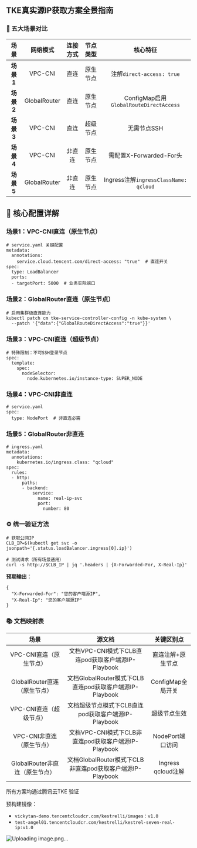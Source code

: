 

## TKE真实源IP获取方案全景指南

### 🧩 五大场景对比


|**场景**|**网络模式**|**连接方式**|**节点类型**|**核心特征**|
|:-:|:-:|:-:|:-:|:-:|
|**场景1**|VPC-CNI|直连|原生节点|注解`direct-access: true`|
|**场景2**|GlobalRouter|直连|原生节点|ConfigMap启用`GlobalRouteDirectAccess`|
|**场景3**|VPC-CNI|直连|超级节点|无需节点SSH|
|**场景4**|VPC-CNI|非直连|原生节点|需配置X-Forwarded-For头|
|**场景5**|GlobalRouter|非直连|原生节点|Ingress注解`ingressClassName: qcloud`|

## 🔧 核心配置详解

### 场景1：VPC-CNI直连（原生节点）
```
# service.yaml 关键配置
metadata:
  annotations:
    service.cloud.tencent.com/direct-access: "true"  # 直连开关
spec:
  type: LoadBalancer
  ports:
  - targetPort: 5000  # 业务实际端口
```

### 场景2：GlobalRouter直连（原生节点）

```
# 启用集群级直连能力
kubectl patch cm tke-service-controller-config -n kube-system \
  --patch '{"data":{"GlobalRouteDirectAccess":"true"}}'
```

### 场景3：VPC-CNI直连（超级节点）

```
# 特殊限制：不可SSH登录节点
spec:
  template:
    spec:
      nodeSelector:
        node.kubernetes.io/instance-type: SUPER_NODE
```

### 场景4：VPC-CNI非直连
```
# service.yaml
spec:
  type: NodePort  # 非直连必需
```

### 场景5：GlobalRouter非直连

```
# ingress.yaml
metadata:
  annotations:
    kubernetes.io/ingress.class: "qcloud"
spec:
  rules:
  - http:
      paths:
      - backend:
          service:
            name: real-ip-svc
            port: 
              number: 80
```

### ⚙️ 统一验证方法
```
# 获取公网IP
CLB_IP=$(kubectl get svc -o jsonpath='{.status.loadBalancer.ingress[0].ip}')

# 测试请求（所有场景通用）
curl -s http://$CLB_IP | jq '.headers | {X-Forwarded-For, X-Real-Ip}'
```

**预期输出**：
```
{
  "X-Forwarded-For": "您的客户端源IP",
  "X-Real-Ip": "您的客户端源IP"
}
```

### 📚 文档映射表

|**场景**|**源文档**|**关键区别点**|
|:-:|:-:|:-:|
|VPC-CNI直连（原生节点）|文档VPC-CNI模式下CLB直连pod获取客户端源IP-Playbook|直连注解+原生节点|
|GlobalRouter直连（原生节点）|文档GlobalRouter模式下CLB直连pod获取客户端源IP-Playbook|ConfigMap全局开关|
|VPC-CNI直连（超级节点）|文档超级节点模式下CLB直连pod获取客户端源IP-Playbook|超级节点生效|
|VPC-CNI非直连（原生节点）|文档VPC-CNI模式下CLB非直连pod获取客户端源IP-Playbook|NodePort端口访问|
|GlobalRouter非直连（原生节点）|文档GlobalRouter模式下CLB非直连pod获取客户端源IP-Playbook|Ingress qcloud注解|

所有方案均通过腾讯云TKE 验证

预构建镜像：
- `vickytan-demo.tencentcloudcr.com/kestrelli/images：v1.0`
- `test-angel01.tencentcloudcr.com/kestrelli/kestrel-seven-real-ip:v1.0`

![Uploading image.png…]()
